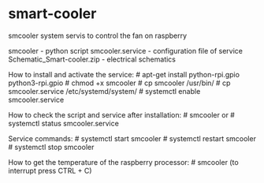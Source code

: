 # smart-cooler
smcooler system servis to control the fan on raspberry

smcooler - python script
smcooler.service - configuration file of service
Schematic_Smart-cooler.zip - electrical schematics

How to install and activate the service:
    # apt-get install python-rpi.gpio python3-rpi.gpio
    # chmod +x smcooler
    # cp smcooler /usr/bin/
    # cp smcooler.service /etc/systemd/system/
    # systemctl enable smcooler.service

How to check the script and service after installation:
    # smcooler
    or
    # systemctl status smcooler.service

Service commands:
    # systemctl start smcooler
    # systemctl restart smcooler
    # systemctl stop smcooler

How to get the temperature of the raspberry processor:
    # smcooler
    (to interrupt press CTRL + C)
    
